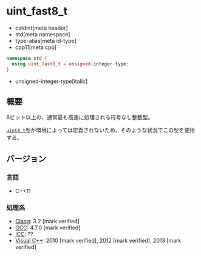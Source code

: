 # uint_fast8_t
* cstdint[meta header]
* std[meta namespace]
* type-alias[meta id-type]
* cpp11[meta cpp]

```cpp
namespace std {
  using uint_fast8_t = unsigned-integer-type;
}
```
* unsigned-integer-type[italic]

## 概要
8ビット以上の、通常最も高速に処理される符号なし整数型。

[`uint8_t`](uint8_t.md)型が環境によっては定義されないため、そのような状況でこの型を使用する。

## バージョン
### 言語
- C++11

### 処理系
- [Clang](/implementation.md#clang): 3.2 [mark verified]
- [GCC](/implementation.md#gcc): 4.7.0 [mark verified]
- [ICC](/implementation.md#icc): ??
- [Visual C++](/implementation.md#visual_cpp): 2010 [mark verified], 2012 [mark verified], 2013 [mark verified]
